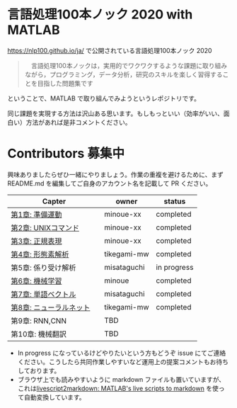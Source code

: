 # 言語処理100本ノック 2020 with MATLAB

https://nlp100.github.io/ja/ で公開されている言語処理100本ノック 2020　

>　言語処理100本ノックは，実用的でワクワクするような課題に取り組みながら，プログラミング，データ分析，研究のスキルを楽しく習得することを目指した問題集です

ということで、MATLAB で取り組んでみようというレポジトリです。

同じ課題を実現する方法は沢山ある思います。もしもっといい（効率がいい、面白い）方法があれば是非コメントください。


# Contributors 募集中

興味ありましたらぜひ一緒にやりましょう。作業の重複を避けるために、まず README.md を編集してご自身のアカウント名を記載して PR ください。


|  Capter  |  owner  | status |
| ---- | ---- | ---- |
| [第1章: 準備運動](Chapter1_Warm-up/Chapter1_WarmUp.md)　| minoue-xx | completed |
| [第2章: UNIXコマンド](Chapter2_UnixCommand/Chapter2_UnixCommand.md)　| minoue-xx | completed |
| [第3章: 正規表現](Chapter3_RegularExpression/Chapter3_RegularExpression.md)　| minoue-xx | completed |
| [第4章: 形態素解析](Chapter4_Tokenization/chapter04_tokenization.md)　| tikegami-mw | completed |
| 第5章: 係り受け解析　| misataguchi | in progress |
| [第6章: 機械学習](Chapter6_MachineLearning/Chapter6_MachineLearning.md)　| minoue | completed |
| [第7章: 単語ベクトル](Chapter7_Wordembedding/Chapter7.md)　| misataguchi | completed |
| [第8章: ニューラルネット](Chapter8_NeuralNetwork/chapter08.md)　| tikegami-mw | completed |
| 第9章: RNN,CNN　| TBD | |
| 第10章: 機械翻訳　| TBD | |

- In progress になっているけどやりたいという方もどうぞ issue にてご連絡ください。こうしたら共同作業しやすいなど運用上の提案コメントもお待ちしております。
- ブラウザ上でも読みやすいように markdown ファイルも置いていますが、これは[livescript2markdown​: MATLAB's live scripts to markdown](https://jp.mathworks.com/matlabcentral/fileexchange/73993-livescript2markdown-matlab-s-live-scripts-to-markdown) を使って自動変換しています。
